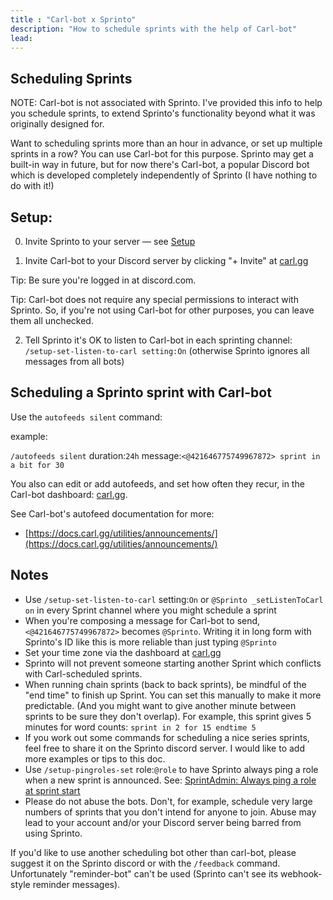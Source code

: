 ```yaml
---
title : "Carl-bot x Sprinto"
description: "How to schedule sprints with the help of Carl-bot"
lead: 
---
```


## Scheduling Sprints

NOTE: Carl-bot is not associated with Sprinto. I've provided this info to help you schedule sprints, to extend Sprinto's functionality beyond what it was originally designed for.

Want to scheduling sprints more than an hour in advance, or set up multiple sprints in a row? You can use Carl-bot for this purpose. Sprinto may get a built-in way in future, but for now there's Carl-bot, a popular Discord bot which is developed completely independently of Sprinto (I have nothing to do with it!)

## Setup:

0. Invite Sprinto to your server — see [Setup](../setup)

1. Invite Carl-bot to your Discord server by clicking "+ Invite" at [carl.gg](https://carl.gg/)

  Tip: Be sure you're logged in at discord.com.

  Tip: Carl-bot does not require any special permissions to interact with Sprinto. So, if you're not using Carl-bot for other purposes, you can leave them all unchecked.

2. Tell Sprinto it's OK to listen to Carl-bot in each sprinting channel: `/setup-set-listen-to-carl setting:On` (otherwise Sprinto ignores all messages from all bots)

## Scheduling a Sprinto sprint with Carl-bot

Use the `autofeeds silent` command:

example:

`/autofeeds silent` duration:`24h` message:`<@421646775749967872> sprint in a bit for 30`

You also can edit or add autofeeds, and set how often they recur, in the Carl-bot dashboard: [carl.gg](https://carl.gg/). 

See Carl-bot's autofeed documentation for more: 

* [https://docs.carl.gg/utilities/announcements/](https://docs.carl.gg/utilities/announcements/)

## Notes

* Use `/setup-set-listen-to-carl` setting:`On` or `@Sprinto _setListenToCarl on` in every Sprint channel where you might schedule a sprint
* When you're composing a message for Carl-bot to send, `<@421646775749967872>` becomes `@Sprinto`. Writing it in long form with Sprinto's ID like this is more reliable than just typing `@Sprinto`
* Set your time zone via the dashboard at [carl.gg](https://carl.gg/) 
* Sprinto will not prevent someone starting another Sprint which conflicts with Carl-scheduled sprints.
* When running chain sprints (back to back sprints), be mindful of the "end time" to finish up Sprint. You can set this manually to make it more predictable. (And you might want to give another minute between sprints to be sure they don't overlap). For example, this sprint gives 5 minutes for word counts: `sprint in 2 for 15 endtime 5`
* If you work out some commands for scheduling a nice series sprints, feel free to share it on the Sprinto discord server. I would like to add more examples or tips to this doc. 
* Use `/setup-pingroles-set` role:`@role` to have Sprinto always ping a role when a new sprint is announced. See: [SprintAdmin: Always ping a role at sprint start](../sprintadmin#always-ping-a-role-at-sprint-start)
* Please do not abuse the bots. Don't, for example, schedule very large numbers of sprints that you don't intend for anyone to join. Abuse may lead to your account and/or your Discord server being barred from using Sprinto.

If you'd like to use another scheduling bot other than carl-bot, please suggest it on the Sprinto discord or with the `/feedback` command. Unfortunately "reminder-bot" can't be used (Sprinto can't see its webhook-style reminder messages).